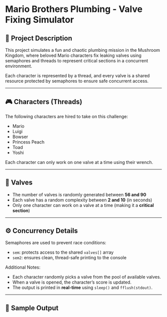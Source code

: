 # Mario Brothers Plumbing - Valve Fixing Simulator

## 🧰 Project Description
This project simulates a fun and chaotic plumbing mission in the Mushroom Kingdom, where beloved Mario characters fix leaking valves using semaphores and threads to represent critical sections in a concurrent environment.

Each character is represented by a thread, and every valve is a shared resource protected by semaphores to ensure safe concurrent access.

---

## 🎮 Characters (Threads)
The following characters are hired to take on this challenge:
- Mario  
- Luigi  
- Bowser  
- Princess Peach  
- Toad  
- Yoshi  

Each character can only work on one valve at a time using their wrench.

---

## 🚰 Valves
- The number of valves is randomly generated between **56 and 90**
- Each valve has a random complexity between **2 and 10** (in seconds)
- Only one character can work on a valve at a time (making it a **critical section**)

---

## ⚙️ Concurrency Details
Semaphores are used to prevent race conditions:
- `sem`: protects access to the shared `valves[]` array
- `sem2`: ensures clean, thread-safe printing to the console

Additional Notes:
- Each character randomly picks a valve from the pool of available valves.
- When a valve is opened, the character’s score is updated.
- The output is printed in **real-time** using `sleep()` and `fflush(stdout)`.

---

## 🧪 Sample Output
